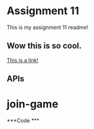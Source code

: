 # Assignment 11

This is my assignment 11 readme!

## Wow this is so cool.
[This is a link!](README.md#join-game)

## APIs

# join-game
***Code ***
